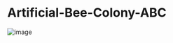 
# Artificial-Bee-Colony-ABC #





![image](https://github.com/user-attachments/assets/836173a3-8979-48b9-a925-4ae5a07de779)
